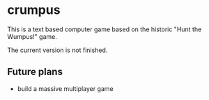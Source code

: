# crumpus

This is a text based computer game based on the historic "Hunt the Wumpus!" game.

The current version is not finished.

## Future plans

* build a massive multiplayer game

